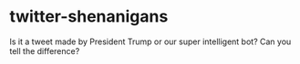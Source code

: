 # twitter-shenanigans
Is it a tweet made by President Trump or our super intelligent bot? Can you tell the difference?
